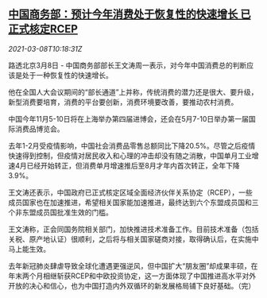 <!--1615202594000-->
[中国商务部：预计今年消费处于恢复性的快速增长 已正式核定RCEP](https://cn.reuters.com/article/china-moc-consumption-rcep-0308-idCNKBS2B00YT)
------

<div><i>2021-03-08T10:18:31Z</i></div><p>路透北京3月8日 - 中国商务部部长王文涛周一表示，对今年中国消费总的判断应该是处于一种恢复性的快速增长。</p><p>他在全国人大会议期间的“部长通道”上并称，传统消费的潜力还是很大、要升级，新型消费要培育，消费的平台要创新，消费环境要改善，要推动农村消费。</p><p>中国今年11月5-10日将在上海举办第四届进博会，还会在5月7-10日举办第一届国际消费品博览会。</p><p>去年1-2月受疫情影响，中国社会消费品零售总额同比下降20.5%。尽管之后疫情快速得到控制，但疫情对居民收入和心理的冲击却没有随之消散，中国单月工业增速4月已经开始转正，但消费单月增速推后至8月才年内首次转正，全年下降3.9%。</p><p>王文涛还表示，中国政府已正式核定区域全面经济伙伴关系协定（RCEP），一些成员国家也在加速推进，希望相关国家能加速推进，最终达到六个东盟成员国和三个非东盟成员国批准生效的门槛。</p><p>王文涛称，正会同国务院相关部门，加快推进技术准备工作。目前技术准备（包括关税、原产地认证）很顺利，之后将与相关国家磋商对接，取得确认后，在实施中马上能生效。</p><p>去年新冠肺炎肆虐导致全球化遭遇更强逆风，但中国扩大“朋友圈”却成果丰硕，在年末两个月相继斩获RCEP和中欧投资协定，这一方面体现了中国推进高水平对外开放的决心和信心，也为中国打造内外双循环的新发展格局铺下良好基础。（完）</p>
